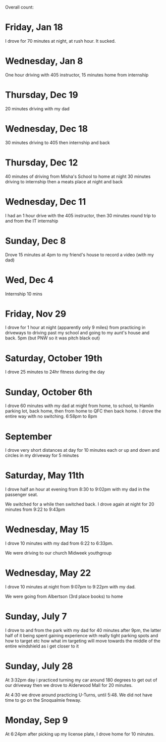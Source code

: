 Overall count: 
# Friday, Jan 18
I drove for 70 minutes at night, at rush hour. It sucked.
# Wednesday, Jan 8
One hour driving with 405 instructor, 15 minutes home from internship
# Thursday, Dec 19
20 minutes driving with my dad
# Wednesday, Dec 18
30 minutes driving to 405 then internship and back
# Thursday, Dec 12
40 minutes of driving from Misha's School to home at night
30 minutes driving to internship then a meats place at night and back
# Wednesday, Dec 11
I had an 1 hour drive with the 405 instructor, then 30 minutes round trip to and from the IT internship
# Sunday, Dec 8
Drove 15 minutes at 4pm to my friend's house to record a video (with my dad)
# Wed, Dec 4
Internship 10 mins
# Friday, Nov 29
I drove for 1 hour at night (apparently only 9 miles) from practicing in driveways to driving past my school and going to my aunt's house and back.
5pm (but PNW so it was pitch black out)
# Saturday, October 19th
I drove 25 minutes to 24hr fitness during the day
# Sunday, October 6th
I drove 60 minutes with my dad at might from home, to school, to Hamlin parking lot, back home, then from home to QFC then back home. 
I drove the entire way with no switching. 
6:58pm to 8pm
# September
I drove very short distances at day for 10 minutes each or up and down and circles in my driveway for 5 minutes
# Saturday, May 11th
I drove half an hour at evening from 8:30 to 9:02pm with my dad in the passenger seat.

We switched for a while then switched back. 
I drove again at night for 20 minutes from 9:22 to 9:43pm

# Wednesday, May 15
I drove 10 minutes with my dad from 6:22 to 6:33pm.

We were driving to our church Midweek youthgroup

# Wednesday, May 22
I drove 10 minutes at night from 9:07pm to 9:22pm with my dad. 

We were going from Albertson (3rd place books) to home

# Sunday, July 7
I drove to and from the park with my dad for 40 minutes after 9pm, the latter half of it being spent gaining experience with really tight parking spots and how to target etc how what im targeting will move towards the middle of the entire windshield as i get closer to it

# Sunday, July 28
At 3:32pm day i practiced turning my car around 180 degrees to get out of our driveway then we drove to Alderwood Mall for 20 minutes.

At 4:30 we drove around practicing U-Turns, until 5:48. We did not have time to go on the Snoqualmie freway.

# Monday, Sep 9
At 6:24pm after picking up my license plate, I drove home for 10 minutes.